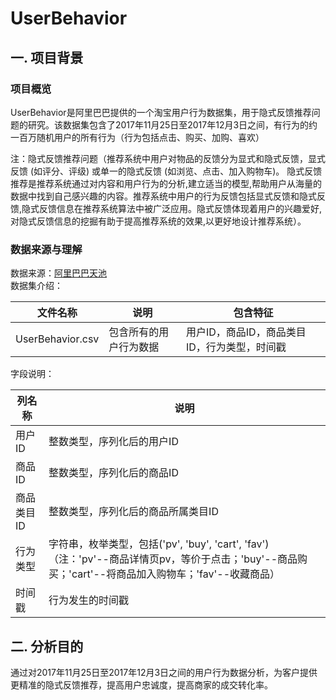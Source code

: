# UserBehavior
## 一. 项目背景  
### 项目概览  
UserBehavior是阿里巴巴提供的一个淘宝用户行为数据集，用于隐式反馈推荐问题的研究。该数据集包含了2017年11月25日至2017年12月3日之间，有行为的约一百万随机用户的所有行为（行为包括点击、购买、加购、喜欢）  

 注：隐式反馈推荐问题（推荐系统中用户对物品的反馈分为显式和隐式反馈，显式反馈 (如评分、评级) 或单一的隐式反馈 (如浏览、点击、加入购物车)。 隐式反馈推荐是推荐系统通过对内容和用户行为的分析,建立适当的模型,帮助用户从海量的数据中找到自己感兴趣的内容。推荐系统中用户的行为反馈包括显式反馈和隐式反馈,隐式反馈信息在推荐系统算法中被广泛应用。隐式反馈体现着用户的兴趣爱好,对隐式反馈信息的挖掘有助于提高推荐系统的效果,以更好地设计推荐系统）。

### 数据来源与理解  
数据来源：[阿里巴巴天池](https://tianchi.aliyun.com/dataset/dataDetail?dataId=649&userId=1)  
数据集介绍：  
 
  文件名称  | 说明  | 包含特征  
  ---- | ----- | ------  
  UserBehavior.csv  | 包含所有的用户行为数据 | 用户ID，商品ID，商品类目ID，行为类型，时间戳  
 
字段说明：  
 
  列名称  | 说明  
  ---- | -----  
  用户ID  | 整数类型，序列化后的用户ID  
  商品ID  | 整数类型，序列化后的商品ID  
  商品类目ID  | 整数类型，序列化后的商品所属类目ID  
  行为类型  | 字符串，枚举类型，包括('pv', 'buy', 'cart', 'fav')  （注：'pv'--商品详情页pv，等价于点击；'buy'--商品购买；'cart'--将商品加入购物车；'fav'--收藏商品）  
  时间戳  | 行为发生的时间戳  
 
## 二. 分析目的  
通过对2017年11月25日至2017年12月3日之间的用户行为数据分析，为客户提供更精准的隐式反馈推荐，提高用户忠诚度，提高商家的成交转化率。  


 
